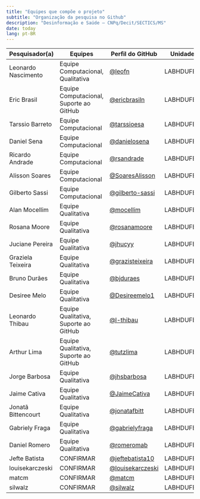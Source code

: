 ```yaml
---
title: "Equipes que compõe o projeto"
subtitle: "Organização da pesquisa no Github"
description: "Desinformação e Saúde – CNPq/Decit/SECTICS/MS"
date: today
lang: pt-BR
---
```


| Pesquisador(a)      | Equipes                                  | Perfil do GitHub                                       | Unidade    |
|---------------------|------------------------------------------|--------------------------------------------------------|-----------|
| Leonardo Nascimento | Equipe Computacional, Qualitativa        | [@leofn](https://github.com/leofn)                     | LABHDUFBA |
| Eric Brasil         | Equipe Computacional, Suporte ao GitHub  | [@ericbrasiln](https://github.com/ericbrasiln)         | LABHDUFBA |
| Tarssio Barreto     | Equipe Computacional                     | [@tarssioesa](https://github.com/tarssioesa)           | LABHDUFBA |
| Daniel Sena         | Equipe Computacional                     | [@danielosena](https://github.com/danielosena)         | LABHDUFBA |
| Ricardo Andrade     | Equipe Computacional                     | [@rsandrade](https://github.com/rsandrade)             | LABHDUFBA |
| Alisson Soares      | Equipe Computacional                     | [@SoaresAlisson](https://github.com/SoaresAlisson)     | LABHDUFBA |
| Gilberto Sassi      | Equipe Computacional                     | [@gilberto-sassi](https://github.com/gilberto-sassi)   | LABHDUFBA |
| Alan Mocellim       | Equipe Qualitativa                       | [@mocellim](https://github.com/mocellim)               | LABHDUFBA |
| Rosana Moore        | Equipe Qualitativa                       | [@rosanamoore](https://github.com/rosanamoore)         | LABHDUFBA |
| Juciane Pereira     | Equipe Qualitativa                       | [@jhucyy](https://github.com/jhucyy)                   | LABHDUFBA |
| Graziela Teixeira   | Equipe Qualitativa                       | [@grazisteixeira](https://github.com/grazisteixeira)   | LABHDUFBA |
| Bruno Durães        | Equipe Qualitativa                       | [@bjduraes](https://github.com/bjduraes)               | LABHDUFBA |
| Desiree Melo        | Equipe Qualitativa                       | [@Desireemelo1](https://github.com/Desireemelo1)       | LABHDUFBA |
| Leonardo Thibau     | Equipe Qualitativa, Suporte ao GitHub    | [@l-thibau](https://github.com/l-thibau)               | LABHDUFBA |
| Arthur Lima         | Equipe Qualitativa, Suporte ao GitHub    | [@tutzlima](https://github.com/tutzlima)               | LABHDUFBA |
| Jorge Barbosa       | Equipe Qualitativa                       | [@jhsbarbosa](https://github.com/jhsbarbosa)           | LABHDUFBA |
| Jaime Cativa        | Equipe Qualitativa                       | [@JaimeCativa](https://github.com/JaimeCativa)         | LABHDUFBA |
| Jonatã Bittencourt  | Equipe Qualitativa                       | [@jonatafbitt](https://github.com/jonatafbitt)         | LABHDUFBA |
| Gabriely Fraga      | Equipe Qualitativa                       | [@gabrielyfraga](https://github.com/gabrielyfraga)     | LABHDUFBA |
| Daniel Romero       | Equipe Qualitativa                       | [@romeromab](https://github.cm/romeromab)              | LABHDUFBA |
| Jefte Batista       | CONFIRMAR                                | [@jeftebatista10](https://github.com/jeftebatista10)   | LABHDUFBA |
| louisekarczeski     | CONFIRMAR                                | [@louisekarczeski](https://github.com/louisekarczeski) | LABHDUFBA |
| matcm               | CONFIRMAR                                | [@matcm](https://github.com/matcm)                     | LABHDUFBA |
| silwalz             | CONFIRMAR                                | [@silwalz](https://github.com/silwalz)                 | LABHDUFBA |

